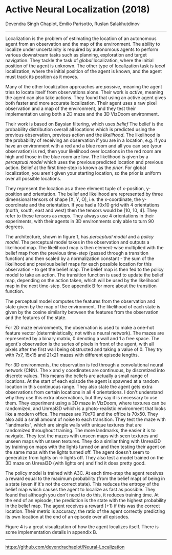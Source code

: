 # Active Neural Localization (2018)

Devendra Singh Chaplot, Emilio Parisotto, Ruslan Salakhutdinov

---

Localization is the problem of estimating the location of an autonomous agent from an observation and the map of the environment. The ability to localize under uncertainity is required by autonomous agents to perform various downstream tasks such as planning, exploration and target navigation. They tackle the task of *global* localization, where the initial position of the agent is unknown. The other type of localization task is *local* localization, where the initial position of the agent is known, and the agent must track its position as it moves.

Many of the other localization approaches are *passive*, meaning the agent tries to locate itself from observations alone. Their work is *active*, meaning the agent can also take actions. They found that using an active agent gives both faster and more accurate localization. Their agent uses a raw pixel observation and a map of the environment, and they test their implementation using both a 2D maze and the 3D VizDoom environment.

Their work is based on Baysian filtering, which uses *belief* The belief is the probability distribution overall all locations which is predicted using the previous observation, previous action and the *likelihood*. The likelihood is the probability of receiving an observation if you are in a location, e.g. if you have an environment with a red and a blue room and all you can see (your observation) is red, then your likelihood over locations in the red room are high and those in the blue room are low. The likelihood is given by a *perceptual model* which uses the previous predicted location and previous action. Belief at the first time-step is known as the *prior*. For global localization, you aren't given your starting location, so the prior is uniform over all possible locations.

They represent the location as a three element tuple of x-position, y-position and orientation. The belief and likelihood are represented by three dimensional tensors of shape [X, Y, O], i.e. the x-coordinate, the y-coordinate and the orientation. If you had a 10x10 grid with 4 orientations (north, south, east and west) then the tensors would be [10, 10, 4]. They refer to these tensors as *maps*. They always use 4 orientations in their experiments, with their agents in 3D environments only able to turn 90 degrees.

The architecture, shown in figure 1, has *perceptual model* and a *policy model*. The perceptual model takes in the observation and outputs a likelihood map. The likelihood map is then element-wise multiplied with the belief map from the previous time-step (passed through a transition function) and then scaled by a normalization constant - the sum of the likelihood and previous belief maps for each possible location for this observation - to get the belief map. The belief map is then fed to the policy model to take an action. The transition function is used to update the belief map, depending on the action taken, which will be used by the likelihood map in the next time-step. See appendix B for more about the transition function.

The perceptual model computes the features from the observation and state given by the map of the environment. The likelihood of each state is given by the cosine similarity between the features from the observation and the features of the state. 

For 2D maze environments, the observation is used to make a one-hot feature vector (deterministically, not with a neural network). The mazes are represented by a binary matrix, 0 denoting a wall and 1 a free space. The agent's observation is the series of pixels in front of the agent, with all pixels after the first wall being obstructed and taking a value of 0. They try with 7x7, 15x15 and 21x21 mazes with different episode lengths.

For 3D environments, the observation is fed through a convolutional neural network (CNN). The x and y coordinates are continuous, by discretized into discrete values. This means the beliefs are actually a small range of locations. At the start of each episode the agent is spawned at a random location in this continuous range. They also state the agent gets extra observations from certain locations in all 4 orientations. I don't understand why they use this extra observations, but they say it is necessary to use them. They experiment using a 3D maze in VizDoom, where textures can be randomized, and Unreal3D which is a photo-realistic environment that looks like a modern office. The mazes are 70x70 and the office is 70x50. They also add a small amount of noise to each transition. They test the maze with "landmarks", which are single walls with unique textures that are randomized throughout training. The more landmarks, the easier it is to navigate. They test the mazes with unseen maps with seen textures and unseen maps with unseen textures. They do a similar thing with Unreal3D by training on maps with the lights turned on and then testing their agent on the same maps with the lights turned off. The agent doesn't seem to generalize from lights on -> lights off. They also test a model trained on the 3D maze on Unreal3D (with lights on) and find it does pretty good.

The policy model is trained with A3C. At each time-step the agent receives a reward equal to the maximum probability (from the belief map) of being in a state (even if it's not the correct state). This reduces the entropy of the belief map which causes the agent to localize as fast as possible. They found that although you don't need to do this, it reduces training time. At the end of an episode, the prediction is the state with the highest probability in the belief map. The agent receives a reward (+1) if this was the correct location. Their metric is accuracy, the ratio of the agent correctly predicting its own location at the end of an episode over all episodes.

Figure 4 is a great visualization of how the agent localizes itself. There is some implementation details in appendix B.

---

https://github.com/devendrachaplot/Neural-Localization